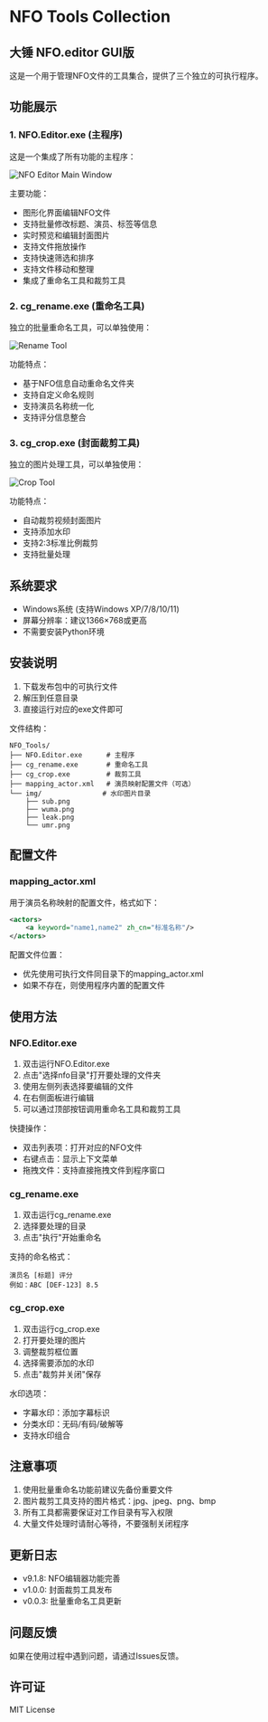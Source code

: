 
# NFO Tools Collection
## 大锤 NFO.editor GUI版
这是一个用于管理NFO文件的工具集合，提供了三个独立的可执行程序。

## 功能展示

### 1. NFO.Editor.exe (主程序)
这是一个集成了所有功能的主程序：

![NFO Editor Main Window](pic/NFO.Editor.jpg)

主要功能：
- 图形化界面编辑NFO文件
- 支持批量修改标题、演员、标签等信息
- 实时预览和编辑封面图片
- 支持文件拖放操作
- 支持快速筛选和排序
- 支持文件移动和整理
- 集成了重命名工具和裁剪工具

### 2. cg_rename.exe (重命名工具)
独立的批量重命名工具，可以单独使用：

![Rename Tool](pic/cg_rename.jpg)

功能特点：
- 基于NFO信息自动重命名文件夹
- 支持自定义命名规则
- 支持演员名称统一化
- 支持评分信息整合

### 3. cg_crop.exe (封面裁剪工具)
独立的图片处理工具，可以单独使用：

![Crop Tool](pic/cg_crop.jpg)

功能特点：
- 自动裁剪视频封面图片
- 支持添加水印
- 支持2:3标准比例裁剪
- 支持批量处理

## 系统要求

- Windows系统 (支持Windows XP/7/8/10/11)
- 屏幕分辨率：建议1366×768或更高
- 不需要安装Python环境

## 安装说明

1. 下载发布包中的可执行文件
2. 解压到任意目录
3. 直接运行对应的exe文件即可

文件结构：
```
NFO_Tools/
├── NFO.Editor.exe      # 主程序
├── cg_rename.exe       # 重命名工具
├── cg_crop.exe         # 裁剪工具
├── mapping_actor.xml   # 演员映射配置文件（可选）
└── img/               # 水印图片目录
    ├── sub.png
    ├── wuma.png
    ├── leak.png
    └── umr.png
```

## 配置文件

### mapping_actor.xml
用于演员名称映射的配置文件，格式如下：
```xml
<actors>
    <a keyword="name1,name2" zh_cn="标准名称"/>
</actors>
```

配置文件位置：
- 优先使用可执行文件同目录下的mapping_actor.xml
- 如果不存在，则使用程序内置的配置文件

## 使用方法

### NFO.Editor.exe
1. 双击运行NFO.Editor.exe
2. 点击"选择nfo目录"打开要处理的文件夹
3. 使用左侧列表选择要编辑的文件
4. 在右侧面板进行编辑
5. 可以通过顶部按钮调用重命名工具和裁剪工具

快捷操作：
- 双击列表项：打开对应的NFO文件
- 右键点击：显示上下文菜单
- 拖拽文件：支持直接拖拽文件到程序窗口

### cg_rename.exe
1. 双击运行cg_rename.exe
2. 选择要处理的目录
3. 点击"执行"开始重命名

支持的命名格式：
```
演员名 [标题] 评分
例如：ABC [DEF-123] 8.5
```

### cg_crop.exe
1. 双击运行cg_crop.exe
2. 打开要处理的图片
3. 调整裁剪框位置
4. 选择需要添加的水印
5. 点击"裁剪并关闭"保存

水印选项：
- 字幕水印：添加字幕标识
- 分类水印：无码/有码/破解等
- 支持水印组合

## 注意事项

1. 使用批量重命名功能前建议先备份重要文件
2. 图片裁剪工具支持的图片格式：jpg、jpeg、png、bmp
3. 所有工具都需要保证对工作目录有写入权限
4. 大量文件处理时请耐心等待，不要强制关闭程序

## 更新日志

- v9.1.8: NFO编辑器功能完善
- v1.0.0: 封面裁剪工具发布
- v0.0.3: 批量重命名工具更新

## 问题反馈

如果在使用过程中遇到问题，请通过Issues反馈。

## 许可证

MIT License